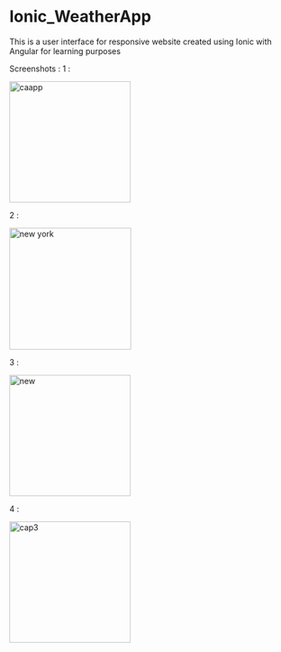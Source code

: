 # Ionic_WeatherApp

This is a user interface for responsive website created using Ionic with Angular for learning purposes

Screenshots : 
1 : 

<img width="215" alt="caapp" src="https://user-images.githubusercontent.com/28190040/68990821-f7c0b500-0857-11ea-9ab8-00596e6be5d9.PNG">

2 :

<img width="216" alt="new york" src="https://user-images.githubusercontent.com/28190040/68990819-f7c0b500-0857-11ea-9f3d-44c8511d331b.PNG">

3 :

<img width="215" alt="new" src="https://user-images.githubusercontent.com/28190040/68990820-f7c0b500-0857-11ea-9df9-2e075d338ad3.PNG">

4 : 

<img width="215" alt="cap3" src="https://user-images.githubusercontent.com/28190040/68990822-f7c0b500-0857-11ea-9b7c-ae0281401c18.PNG">
